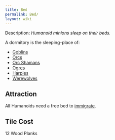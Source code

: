 ```yaml
---
title: Bed
permalink: Bed/
layout: wiki
---
```


Description: *Humanoid minions sleep on their beds.*

A dormitory is the sleeping-place of:

-   [Goblins](/keeperrl_wiki/Goblin "wikilink")
-   [Orcs](/keeperrl_wiki/Orc "wikilink")
-   [Orc Shamans](/keeperrl_wiki/Orc_Shaman "wikilink")
-   [Ogres](/keeperrl_wiki/Ogre "wikilink")
-   [Harpies](/keeperrl_wiki/Harpy "wikilink")
-   [Werewolves](/keeperrl_wiki/Werewolf "wikilink")

Attraction
----------

All Humanoids need a free bed to [immigrate](/keeperrl_wiki/Immigration "wikilink").

Tile Cost
---------

12 Wood Planks
